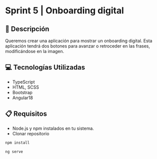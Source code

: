 # Sprint 5 | Onboarding digital

## 📄 Descripción

Queremos crear una aplicación para mostrar un onboarding digital. Esta aplicación tendrá dos botones para avanzar o retroceder en las frases, modificándose en la imagen.

## 💻 Tecnologías Utilizadas

- TypeScript
- HTML, SCSS
- Bootstrap
- Angular18

  
## 📋 Requisitos 

- Node.js y npm instalados en tu sistema.
- Clonar repositorio
```bash
npm install
```
```bash
ng serve
```

